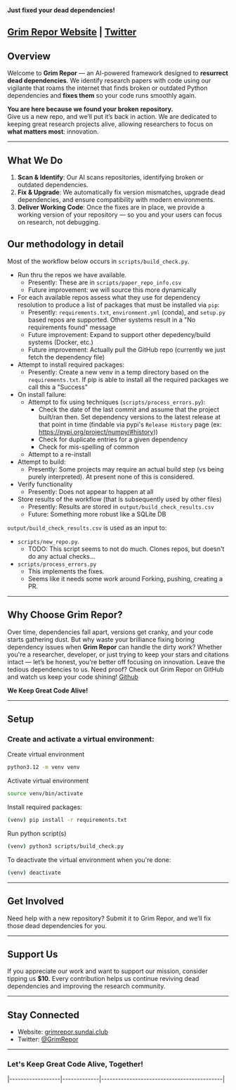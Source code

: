 
**Just fixed your dead dependencies!**

[Grim Repor Website](https://grimrepor.sundai.club) | [Twitter](https://x.com/GrimRepor) 
---

## Overview

Welcome to **Grim Repor** — an AI-powered framework designed to **resurrect dead dependencies**. We identify research papers with code using our vigilante that roams the internet that finds broken or outdated Python dependencies and **fixes them** so your code runs smoothly again.

**You are here because we found your broken repository.**  
Give us a new repo, and we’ll put it’s back in action. We are dedicated to keeping great research projects alive, allowing researchers to focus on **what matters most**: innovation.

---

## What We Do

1. **Scan & Identify**: Our AI scans repositories, identifying broken or outdated dependencies.
2. **Fix & Upgrade**: We automatically fix version mismatches, upgrade dead dependencies, and ensure compatibility with modern environments.
3. **Deliver Working Code**: Once the fixes are in place, we provide a working version of your repository — so you and your users can focus on research, not debugging.



## Our methodology in detail
Most of the workflow below occurs in `scripts/build_check.py`.

- Run thru the repos we have available. 
    - Presently: These are in `scripts/paper_repo_info.csv`
    - Future improvement: we will source this more dynamically
- For each available repos assess what they use for dependency resolution to produce a list of packages that must be installed via `pip`:
    - Presently: `requirements.txt`, `environment.yml` (conda), and `setup.py`  based repos are supported. Other systems result in a "No requirements found" message
    - Future improvement: Expand to support other depedency/build systems (Docker, etc.)
    - Future improvement: Actually pull the GitHub repo (currently we just fetch the dependency file)
- Attempt to install required packages:
    - Presently: Create a new venv in a temp directory based on the `requirements.txt`. If pip is able to install all the required packages we call this a "Success"
- On install failure:
    - Attempt to fix using techniques (`scripts/process_errors.py`):
        - Check the date of the last commit and assume that the project built/ran then. Set dependency versions to the latest release at that point in time (findable via pypi's `Release History` page (ex: https://pypi.org/project/numpy/#history))
        - Check for duplicate entries for a given dependency
        - Check for mis-spelling of common
    - Attempt to a re-install
- Attempt to build:
    - Presently: Some projects may require an actual build step (vs being purely interpreted). At present none of this is considered.
- Verify functionality 
    - Presently: Does not appear to happen at all
- Store results of the workflow (that is subsequently used by other files)
    - Presently: Results are stored in `output/build_check_results.csv`
    - Future: Something more robust like a SQLite DB


`output/build_check_results.csv` is used as an input to:
- `scripts/new_repo.py`.
    - TODO: This script seems to not do much. Clones repos, but doesn't do any actual checks...
- `scripts/process_errors.py`
    - This implements the fixes.
    - Seems like it needs some work around Forking, pushing, creating a PR.


---

## Why Choose Grim Repor?

Over time, dependencies fall apart, versions get cranky, and your code starts gathering dust. But why waste your brilliance fixing boring dependency issues when **Grim Repor** can handle the dirty work? Whether you're a researcher, developer, or just trying to keep your stars and citations intact — let’s be honest, you're better off focusing on innovation. Leave the tedious dependencies to us. Need proof? Check out Grim Repor on GitHub and watch us keep your code shining!
[Github](https://github.com/grimrepor)

**We Keep Great Code Alive!**

---

## Setup

### Create and activate a virtual environment:

Create virtual environment
```bash
python3.12 -m venv venv
```

Activate virtual environment
```bash
source venv/bin/activate
```

Install required packages:
```bash
(venv) pip install -r requirements.txt
```

Run python script(s)
```bash
(venv) python3 scripts/build_check.py
```

To deactivate the virtual environment when you're done:
```bash
(venv) deactivate
```

---

## Get Involved

Need help with a new repository? Submit it to Grim Repor, and we’ll fix those dead dependencies for you.

---

## Support Us

If you appreciate our work and want to support our mission, consider tipping us **$10**. Every contribution helps us continue reviving dead dependencies and improving the research community.

---

## Stay Connected

- Website: [grimrepor.sundai.club](https://grimrepor.sundai.club)
- Twitter: [@GrimRepor](https://x.com/GrimRepor)

---

### Let's Keep Great Code Alive, Together!


|------------------|-------------|-------------------------------------------|

